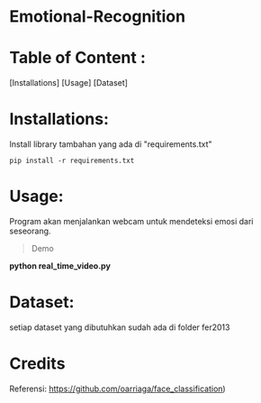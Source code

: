 # Emotional-Recognition
# Table of Content :
[Installations]
[Usage]
[Dataset]

# Installations:

Install library tambahan yang ada di "requirements.txt"

```shell
pip install -r requirements.txt
```

# Usage:

Program akan menjalankan webcam untuk mendeteksi emosi dari seseorang.

> Demo

**python real_time_video.py**

# Dataset:

setiap dataset yang dibutuhkan sudah ada di folder fer2013


# Credits
Referensi: https://github.com/oarriaga/face_classification)

